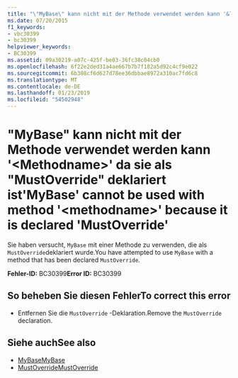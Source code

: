 ```yaml
---
title: "\"MyBase\" kann nicht mit der Methode verwendet werden kann '&lt;Methodname&gt;' da sie als \"MustOverride\" deklariert ist"
ms.date: 07/20/2015
f1_keywords:
- vbc30399
- bc30399
helpviewer_keywords:
- BC30399
ms.assetid: 09a30219-a07c-425f-be03-36fc38c04cb0
ms.openlocfilehash: 6f22e2ded31a4ae667b7b7f182a5d92c4cf9e022
ms.sourcegitcommit: 6b308cf6d627d78ee36dbbae8972a310ac7fd6c8
ms.translationtype: MT
ms.contentlocale: de-DE
ms.lasthandoff: 01/23/2019
ms.locfileid: "54502948"
---
```

# <a name="mybase-cannot-be-used-with-method-ltmethodnamegt-because-it-is-declared-mustoverride"></a><span data-ttu-id="9ce3a-102">"MyBase" kann nicht mit der Methode verwendet werden kann '&lt;Methodname&gt;' da sie als "MustOverride" deklariert ist</span><span class="sxs-lookup"><span data-stu-id="9ce3a-102">'MyBase' cannot be used with method '&lt;methodname&gt;' because it is declared 'MustOverride'</span></span>
<span data-ttu-id="9ce3a-103">Sie haben versucht, `MyBase` mit einer Methode zu verwenden, die als `MustOverride`deklariert wurde.</span><span class="sxs-lookup"><span data-stu-id="9ce3a-103">You have attempted to use `MyBase` with a method that has been declared `MustOverride`.</span></span>  
  
 <span data-ttu-id="9ce3a-104">**Fehler-ID:** BC30399</span><span class="sxs-lookup"><span data-stu-id="9ce3a-104">**Error ID:** BC30399</span></span>  
  
## <a name="to-correct-this-error"></a><span data-ttu-id="9ce3a-105">So beheben Sie diesen Fehler</span><span class="sxs-lookup"><span data-stu-id="9ce3a-105">To correct this error</span></span>  
  
-   <span data-ttu-id="9ce3a-106">Entfernen Sie die `MustOverride` -Deklaration.</span><span class="sxs-lookup"><span data-stu-id="9ce3a-106">Remove the `MustOverride` declaration.</span></span>  
  
## <a name="see-also"></a><span data-ttu-id="9ce3a-107">Siehe auch</span><span class="sxs-lookup"><span data-stu-id="9ce3a-107">See also</span></span>
- [<span data-ttu-id="9ce3a-108">MyBase</span><span class="sxs-lookup"><span data-stu-id="9ce3a-108">MyBase</span></span>](~/docs/visual-basic/programming-guide/program-structure/me-my-mybase-and-myclass.md#mybase)
- [<span data-ttu-id="9ce3a-109">MustOverride</span><span class="sxs-lookup"><span data-stu-id="9ce3a-109">MustOverride</span></span>](../../visual-basic/language-reference/modifiers/mustoverride.md)
